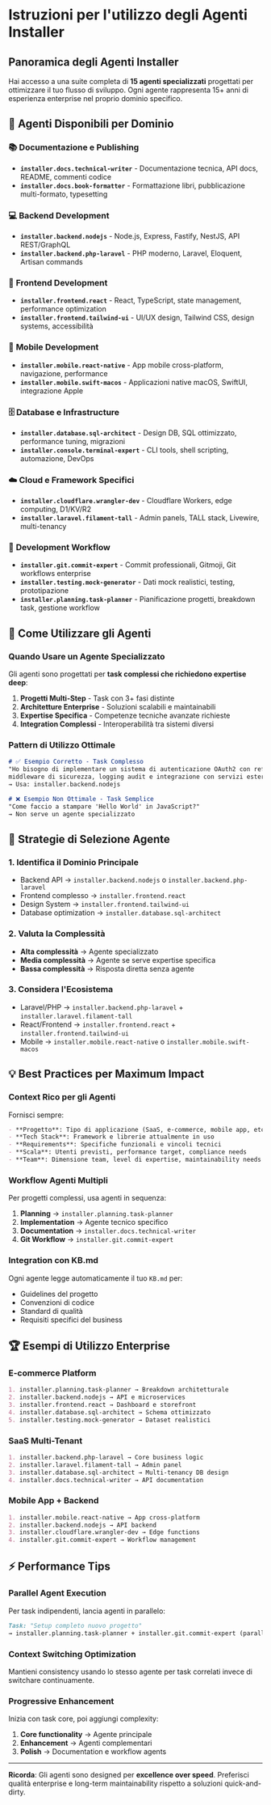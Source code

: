 # Istruzioni per l'utilizzo degli Agenti Installer

## Panoramica degli Agenti Installer

Hai accesso a una suite completa di **15 agenti specializzati** progettati per ottimizzare il tuo flusso di sviluppo. Ogni agente rappresenta 15+ anni di esperienza enterprise nel proprio dominio specifico.

## 🎯 Agenti Disponibili per Dominio

### 📚 **Documentazione e Publishing**
- **`installer.docs.technical-writer`** - Documentazione tecnica, API docs, README, commenti codice
- **`installer.docs.book-formatter`** - Formattazione libri, pubblicazione multi-formato, typesetting

### 💻 **Backend Development**
- **`installer.backend.nodejs`** - Node.js, Express, Fastify, NestJS, API REST/GraphQL
- **`installer.backend.php-laravel`** - PHP moderno, Laravel, Eloquent, Artisan commands

### 🎨 **Frontend Development**  
- **`installer.frontend.react`** - React, TypeScript, state management, performance optimization
- **`installer.frontend.tailwind-ui`** - UI/UX design, Tailwind CSS, design systems, accessibilità

### 📱 **Mobile Development**
- **`installer.mobile.react-native`** - App mobile cross-platform, navigazione, performance
- **`installer.mobile.swift-macos`** - Applicazioni native macOS, SwiftUI, integrazione Apple

### 🗄️ **Database e Infrastructure**
- **`installer.database.sql-architect`** - Design DB, SQL ottimizzato, performance tuning, migrazioni
- **`installer.console.terminal-expert`** - CLI tools, shell scripting, automazione, DevOps

### ☁️ **Cloud e Framework Specifici**
- **`installer.cloudflare.wrangler-dev`** - Cloudflare Workers, edge computing, D1/KV/R2
- **`installer.laravel.filament-tall`** - Admin panels, TALL stack, Livewire, multi-tenancy

### 🔧 **Development Workflow**
- **`installer.git.commit-expert`** - Commit professionali, Gitmoji, Git workflows enterprise
- **`installer.testing.mock-generator`** - Dati mock realistici, testing, prototipazione
- **`installer.planning.task-planner`** - Pianificazione progetti, breakdown task, gestione workflow

## 🚀 Come Utilizzare gli Agenti

### Quando Usare un Agente Specializzato
Gli agenti sono progettati per **task complessi che richiedono expertise deep**:

1. **Progetti Multi-Step** - Task con 3+ fasi distinte
2. **Architetture Enterprise** - Soluzioni scalabili e maintainabili  
3. **Expertise Specifica** - Competenze tecniche avanzate richieste
4. **Integration Complessi** - Interoperabilità tra sistemi diversi

### Pattern di Utilizzo Ottimale

```markdown
# ✅ Esempio Corretto - Task Complesso
"Ho bisogno di implementare un sistema di autenticazione OAuth2 con refresh token, 
middleware di sicurezza, logging audit e integrazione con servizi esterni"
→ Usa: installer.backend.nodejs

# ❌ Esempio Non Ottimale - Task Semplice  
"Come faccio a stampare 'Hello World' in JavaScript?"
→ Non serve un agente specializzato
```

## 🎯 Strategie di Selezione Agente

### 1. **Identifica il Dominio Principale**
- Backend API → `installer.backend.nodejs` o `installer.backend.php-laravel`
- Frontend complesso → `installer.frontend.react`
- Design System → `installer.frontend.tailwind-ui`
- Database optimization → `installer.database.sql-architect`

### 2. **Valuta la Complessità**
- **Alta complessità** → Agente specializzato
- **Media complessità** → Agente se serve expertise specifica
- **Bassa complessità** → Risposta diretta senza agente

### 3. **Considera l'Ecosistema**
- Laravel/PHP → `installer.backend.php-laravel` + `installer.laravel.filament-tall`
- React/Frontend → `installer.frontend.react` + `installer.frontend.tailwind-ui`
- Mobile → `installer.mobile.react-native` o `installer.mobile.swift-macos`

## 💡 Best Practices per Maximum Impact

### Context Rico per gli Agenti
Fornisci sempre:
```markdown
- **Progetto**: Tipo di applicazione (SaaS, e-commerce, mobile app, etc.)
- **Tech Stack**: Framework e librerie attualmente in uso
- **Requirements**: Specifiche funzionali e vincoli tecnici
- **Scala**: Utenti previsti, performance target, compliance needs
- **Team**: Dimensione team, level di expertise, maintainability needs
```

### Workflow Agenti Multipli
Per progetti complessi, usa agenti in sequenza:

1. **Planning** → `installer.planning.task-planner`
2. **Implementation** → Agente tecnico specifico  
3. **Documentation** → `installer.docs.technical-writer`
4. **Git Workflow** → `installer.git.commit-expert`

### Integration con KB.md
Ogni agente legge automaticamente il tuo `KB.md` per:
- Guidelines del progetto
- Convenzioni di codice  
- Standard di qualità
- Requisiti specifici del business

## 🏆 Esempi di Utilizzo Enterprise

### E-commerce Platform
```markdown
1. installer.planning.task-planner → Breakdown architetturale
2. installer.backend.nodejs → API e microservices
3. installer.frontend.react → Dashboard e storefront
4. installer.database.sql-architect → Schema ottimizzato
5. installer.testing.mock-generator → Dataset realistici
```

### SaaS Multi-Tenant
```markdown
1. installer.backend.php-laravel → Core business logic
2. installer.laravel.filament-tall → Admin panel
3. installer.database.sql-architect → Multi-tenancy DB design
4. installer.docs.technical-writer → API documentation
```

### Mobile App + Backend
```markdown
1. installer.mobile.react-native → App cross-platform
2. installer.backend.nodejs → API backend
3. installer.cloudflare.wrangler-dev → Edge functions
4. installer.git.commit-expert → Workflow management
```

## ⚡ Performance Tips

### Parallel Agent Execution  
Per task indipendenti, lancia agenti in parallelo:
```markdown
Task: "Setup completo nuovo progetto"
→ installer.planning.task-planner + installer.git.commit-expert (parallel)
```

### Context Switching Optimization
Mantieni consistency usando lo stesso agente per task correlati invece di switchare continuamente.

### Progressive Enhancement
Inizia con task core, poi aggiungi complexity:
1. **Core functionality** → Agente principale
2. **Enhancement** → Agenti complementari  
3. **Polish** → Documentation e workflow agents

---

**Ricorda**: Gli agenti sono designed per **excellence over speed**. Preferisci qualità enterprise e long-term maintainability rispetto a soluzioni quick-and-dirty.